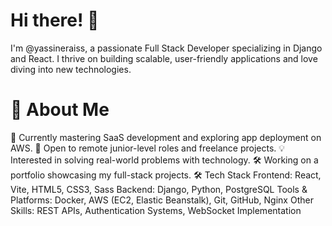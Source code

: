 # Hi there! 👋
I'm @yassineraiss, a passionate Full Stack Developer specializing in Django and React. I thrive on building scalable, user-friendly applications and love diving into new technologies.

# 🚀 About Me
🌱 Currently mastering SaaS development and exploring app deployment on AWS.
💼 Open to remote junior-level roles and freelance projects.
💡 Interested in solving real-world problems with technology.
🛠️ Working on a portfolio showcasing my full-stack projects.
🛠️ Tech Stack
Frontend: React, Vite, HTML5, CSS3, Sass
Backend: Django, Python, PostgreSQL
Tools & Platforms: Docker, AWS (EC2, Elastic Beanstalk), Git, GitHub, Nginx
Other Skills: REST APIs, Authentication Systems, WebSocket Implementation


